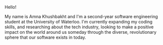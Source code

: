 Hello!

My name is Amna Khushbakht and I'm a second-year software engineering student at the University of Waterloo.
I'm currently expanding my coding skills, and researching about the tech industry, looking to make a positive impact on the world around us someday through the diverse, revolutionary sphere that our software exists in today. 

<!---
akhushba/akhushba is a ✨ special ✨ repository because its `README.md` (this file) appears on your GitHub profile.
You can click the Preview link to take a look at your changes.
--->
